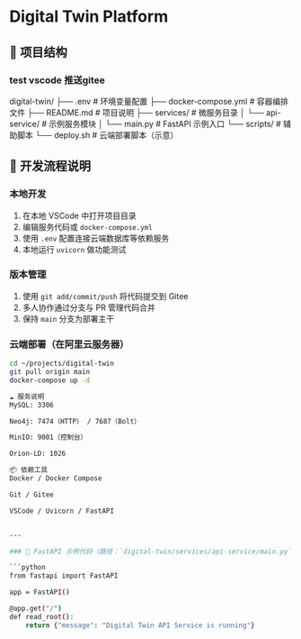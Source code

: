 # Digital Twin Platform

## 📁 项目结构
### test vscode 推送gitee

digital-twin/
├── .env # 环境变量配置
├── docker-compose.yml # 容器编排文件
├── README.md # 项目说明
├── services/ # 微服务目录
│ └── api-service/ # 示例服务模块
│ └── main.py # FastAPI 示例入口
└── scripts/ # 辅助脚本
└── deploy.sh # 云端部署脚本（示意）

## 🚀 开发流程说明

### 本地开发
1. 在本地 VSCode 中打开项目目录
2. 编辑服务代码或 `docker-compose.yml`
3. 使用 `.env` 配置连接云端数据库等依赖服务
4. 本地运行 `uvicorn` 做功能测试

### 版本管理
1. 使用 `git add/commit/push` 将代码提交到 Gitee
2. 多人协作通过分支与 PR 管理代码合并
3. 保持 `main` 分支为部署主干

### 云端部署（在阿里云服务器）
```bash
cd ~/projects/digital-twin
git pull origin main
docker-compose up -d

☁️ 服务说明
MySQL: 3306

Neo4j: 7474（HTTP） / 7687（Bolt）

MinIO: 9001（控制台）

Orion-LD: 1026

📦 依赖工具
Docker / Docker Compose

Git / Gitee

VSCode / Uvicorn / FastAPI


---

### 📄 FastAPI 示例代码（路径：`digital-twin/services/api-service/main.py`）

```python
from fastapi import FastAPI

app = FastAPI()

@app.get("/")
def read_root():
    return {"message": "Digital Twin API Service is running"}
